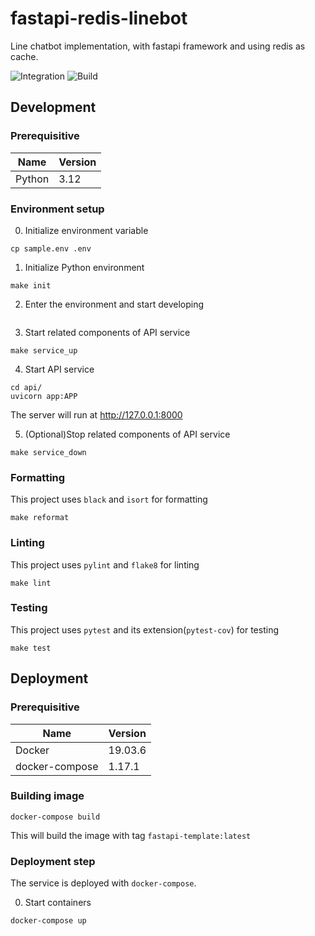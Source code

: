 # fastapi-redis-linebot
Line chatbot implementation, with fastapi framework and using redis as cache.

![Integration](https://github.com/DarkbordermanTemplate/fastapi-redis-linebot/workflows/Integration/badge.svg)
![Build](https://github.com/DarkbordermanTemplate/fastapi-redis-linebot/workflows/Build/badge.svg)

## Development

### Prerequisitive

| Name | Version |
| --- | --- |
| Python | 3.12 |

### Environment setup

0. Initialize environment variable
```
cp sample.env .env
```

1. Initialize Python environment
```
make init
```

2. Enter the environment and start developing
```
```

3. Start related components of API service
```
make service_up
```

4. Start API service
```
cd api/
uvicorn app:APP
```
The server will run at http://127.0.0.1:8000

5. (Optional)Stop related components of API service
```
make service_down
```

### Formatting

This project uses `black` and `isort` for formatting
```
make reformat
```

### Linting

This project uses `pylint` and `flake8` for linting
```
make lint
```

### Testing

This project uses `pytest` and its extension(`pytest-cov`) for testing
```
make test
```

## Deployment

### Prerequisitive

| Name | Version |
| --- | --- |
| Docker | 19.03.6 |
| docker-compose | 1.17.1 |

### Building image

```
docker-compose build
```
This will build the image with tag `fastapi-template:latest`

### Deployment step

The service is deployed with `docker-compose`.

0. Start containers
```
docker-compose up
```
